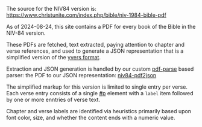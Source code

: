 The source for the NIV84 version is:
  https://www.christunite.com/index.php/bible/niv-1984-bible-pdf

As of 2024-08-24, this site contains a PDF for every book of the Bible in the
NIV-84 version.

These PDFs are fetched, text extracted, paying attention to chapter and verse
references, and used to generate a JSON representation that is a simplified
version of the [yvers format](/web-admin/README.md#type-yvers-and-pdf-markup).

Extraction and JSON generation is handled by our custom
[pdf-parse](https://gitlab.com/autokent/pdf-parse) based parser: the PDF to our
JSON representation: [niv84-pdf2json](/web-admin/lib/niv84-pdf2json.js)

The simplified markup for this version is limited to single entry per verse.
Each verse entry consists of a single
[#p](https://ubsicap.github.io/usx/parastyles.html#p) element with a `label`
item followed by one or more enntries of verse text.

Chapter and verse labels are identified via heuristics primarily based upon
font color, size, and whether the content ends with a numeric value.
